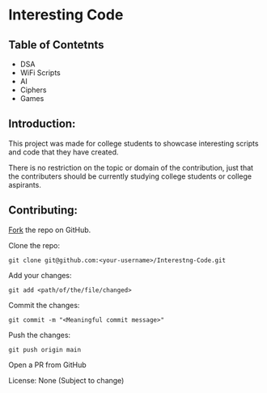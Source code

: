 # Interesting Code

## Table of Contetnts
* DSA
* WiFi Scripts
* AI
* Ciphers
* Games

## Introduction:

  This project was made for college students to showcase interesting scripts and code that they have created.
  
  There is no restriction on the topic or domain of the contribution, just that the contributers should be currently studying college students or college aspirants.
  
## Contributing:

[Fork](https://github.com/saharshbhansali/Interesting-Code/fork) the repo on GitHub.

Clone the repo:

`git clone git@github.com:<your-username>/Interestng-Code.git`

Add your changes:

`git add <path/of/the/file/changed>`

Commit the changes:

`git commit -m "<Meaningful commit message>"`

Push the changes:

`git push origin main`

Open a PR from GitHub


License: None (Subject to change)
